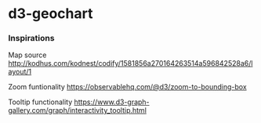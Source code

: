 # d3-geochart

### Inspirations

Map source
http://kodhus.com/kodnest/codify/1581856a270164263514a596842528a6/layout/1

Zoom funtionality
https://observablehq.com/@d3/zoom-to-bounding-box

Tooltip functionality
https://www.d3-graph-gallery.com/graph/interactivity_tooltip.html

